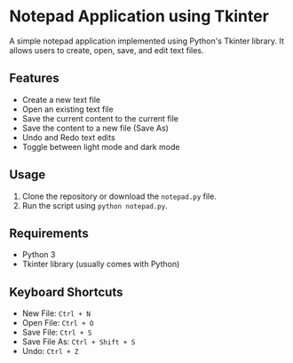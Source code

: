 # Notepad Application using Tkinter

A simple notepad application implemented using Python's Tkinter library. It allows users to create, open, save, and edit text files.

## Features

- Create a new text file
- Open an existing text file
- Save the current content to the current file
- Save the content to a new file (Save As)
- Undo and Redo text edits
- Toggle between light mode and dark mode

## Usage

1. Clone the repository or download the `notepad.py` file.
2. Run the script using `python notepad.py`.

## Requirements

- Python 3
- Tkinter library (usually comes with Python)

## Keyboard Shortcuts

- New File: `Ctrl + N`
- Open File: `Ctrl + O`
- Save File: `Ctrl + S`
- Save File As: `Ctrl + Shift + S`
- Undo: `Ctrl + Z`

